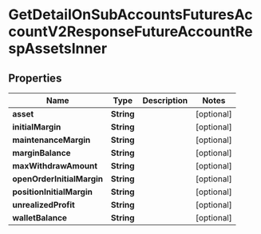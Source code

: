 

# GetDetailOnSubAccountsFuturesAccountV2ResponseFutureAccountRespAssetsInner


## Properties

| Name | Type | Description | Notes |
|------------ | ------------- | ------------- | -------------|
|**asset** | **String** |  |  [optional] |
|**initialMargin** | **String** |  |  [optional] |
|**maintenanceMargin** | **String** |  |  [optional] |
|**marginBalance** | **String** |  |  [optional] |
|**maxWithdrawAmount** | **String** |  |  [optional] |
|**openOrderInitialMargin** | **String** |  |  [optional] |
|**positionInitialMargin** | **String** |  |  [optional] |
|**unrealizedProfit** | **String** |  |  [optional] |
|**walletBalance** | **String** |  |  [optional] |



